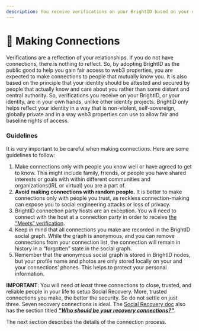```yaml
---
description: You receive verifications on your BrightID based on your close alliances.
---
```


# 👥 Making Connections

Verifications are a reflection of your relationships. If you do not have connections, there is nothing to reflect. So, by adopting BrightID as the public good to help you gain fair access to web3 properties, you are expected to make connections to people that mutually know you. It is also based on the principle that your identity should be attested and secured by people that actually know and care about you rather than some distant and central authority. So, verifications you receive on your BrightID, or your identity, are in your own hands, unlike other identity projects. BrightID only helps reflect your identity in a way that is non-violent, self-sovereign, globally private and in a way web3 properties can use to allow fair and baseline rights of access.

### Guidelines

It is very important to be careful when making connections. Here are some guidelines to follow:

1. Make connections only with people you know well or have agreed to get to know. This might include family, friends, or people you have shared interests or goals with within different communities and organizations(IRL or virtual) you are a part of.
2. **Avoid making connections with random people.** It is better to make connections only with people you trust, as reckless connection-making can expose you to social engineering attacks or loss of privacy.
3. BrightID connection party hosts are an exception. You will need to connect with the host at a connection party in order to receive [the “Meets” verification](../meets-verification/).
4. Keep in mind that all connections you make are recorded in the BrightID social graph. While the graph is anonymous, and you can remove connections from your connection list, the connection will remain in history in a “forgotten” state in the social graph.
5. Remember that the anonymous social graph is stored in BrightID nodes, but your profile name and photos are only stored locally on your and your connections’ phones. This helps to protect your personal information.

**IMPORTANT**: You will need _at least_ three connections to close, trusted, and reliable people in your life to setup Social Recovery. More, trusted connections you make, the better the security. So do not settle on just three. Seven recovery connections is ideal. The [Social Recovery doc](../../install/recover-move/social-recovery/) also has the section titled [_**"Who should be your recovery connections?"**_](../../install/recover-move/social-recovery/#who-should-be-your-recovery-connections).

The next section describes the details of the connection process.
